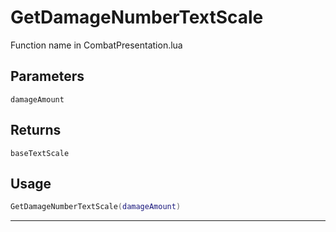 # GetDamageNumberTextScale
Function name in CombatPresentation.lua
## Parameters
`damageAmount`
## Returns
`baseTextScale`
## Usage
```lua
GetDamageNumberTextScale(damageAmount)
```
---
